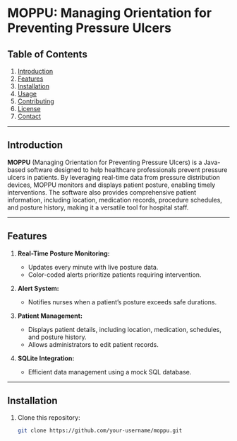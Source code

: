 # MOPPU: Managing Orientation for Preventing Pressure Ulcers

## Table of Contents
1. [Introduction](#introduction)
2. [Features](#features)
3. [Installation](#installation)
4. [Usage](#usage)
5. [Contributing](#contributing)
6. [License](#license)
7. [Contact](#contact)

---

## Introduction

**MOPPU** (Managing Orientation for Preventing Pressure Ulcers) is a Java-based software designed to help healthcare professionals prevent pressure ulcers in patients. By leveraging real-time data from pressure distribution devices, MOPPU monitors and displays patient posture, enabling timely interventions. The software also provides comprehensive patient information, including location, medication records, procedure schedules, and posture history, making it a versatile tool for hospital staff.

---

## Features

1. **Real-Time Posture Monitoring:**
   - Updates every minute with live posture data.
   - Color-coded alerts prioritize patients requiring intervention.

2. **Alert System:**
   - Notifies nurses when a patient’s posture exceeds safe durations.

3. **Patient Management:**
   - Displays patient details, including location, medication, schedules, and posture history.
   - Allows administrators to edit patient records.

4. **SQLite Integration:**
   - Efficient data management using a mock SQL database.

---

## Installation

1. Clone this repository:
   ```bash
   git clone https://github.com/your-username/moppu.git
